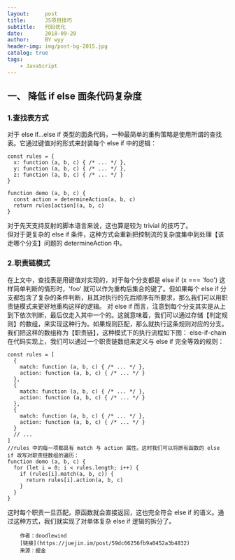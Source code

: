 ```yaml
---
layout:     post   				
title:      JS项目技巧		
subtitle:   代码优化  
date:       2018-09-20 			
author:     BY wyy						
header-img: img/post-bg-2015.jpg 	
catalog: true 					
tags:					
    - JavaScript
---
```


## 一、 降低 if else 面条代码复杂度
### 1.查找表方式 
对于 else if...else if 类型的面条代码，一种最简单的重构策略是使用所谓的查找表。它通过键值对的形式来封装每个 else if 中的逻辑：
```
const rules = {
  x: function (a, b, c) { /* ... */ },
  y: function (a, b, c) { /* ... */ },
  z: function (a, b, c) { /* ... */ }
}

function demo (a, b, c) {
  const action = determineAction(a, b, c)
  return rules[action](a, b, c)
}
```
对于先天支持反射的脚本语言来说，这也算是较为 trivial 的技巧了。  
但对于更复杂的 else if 条件，这种方式会重新把控制流的复杂度集中到处理【该走哪个分支】问题的 determineAction 中。


### 2.职责链模式
在上文中，查找表是用键值对实现的，对于每个分支都是 else if (x === 'foo') 这样简单判断的情形时，'foo' 就可以作为重构后集合的键了。但如果每个 else if 分支都包含了复杂的条件判断，且其对执行的先后顺序有所要求，那么我们可以用职责链模式来更好地重构这样的逻辑。
对 else if 而言，注意到每个分支其实是从上到下依次判断，最后仅走入其中一个的。这就意味着，我们可以通过存储【判定规则】的数组，来实现这种行为。如果规则匹配，那么就执行这条规则对应的分支。我们把这样的数组称为【职责链】，这种模式下的执行流程如下图：
else-if-chain
在代码实现上，我们可以通过一个职责链数组来定义与 else if 完全等效的规则：  
```
const rules = [
  {
    match: function (a, b, c) { /* ... */ },
    action: function (a, b, c) { /* ... */ }
  },
  {
    match: function (a, b, c) { /* ... */ },
    action: function (a, b, c) { /* ... */ }
  },
  {
    match: function (a, b, c) { /* ... */ },
    action: function (a, b, c) { /* ... */ }
  }
  // ...
]
//rules 中的每一项都具有 match 与 action 属性。这时我们可以将原有函数的 else if 改写对职责链数组的遍历：
function demo (a, b, c) {
  for (let i = 0; i < rules.length; i++) {
    if (rules[i].match(a, b, c)) {
      return rules[i].action(a, b, c)
    }
  }
}
```
这时每个职责一旦匹配，原函数就会直接返回，这也完全符合 else if 的语义。通过这种方式，我们就实现了对单体复杂 else if 逻辑的拆分了。


        作者：doodlewind
        [链接](https://juejin.im/post/59dc66256fb9a0452a3b4832)
        来源：掘金
